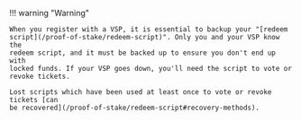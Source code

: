 !!! warning "Warning"

    When you register with a VSP, it is essential to backup your "[redeem
    script](/proof-of-stake/redeem-script)". Only you and your VSP know the
    redeem script, and it must be backed up to ensure you don't end up with
    locked funds. If your VSP goes down, you'll need the script to vote or
    revoke tickets.

    Lost scripts which have been used at least once to vote or revoke tickets [can
    be recovered](/proof-of-stake/redeem-script#recovery-methods).
